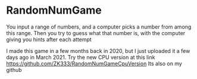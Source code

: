 # RandomNumGame
You input a range of numbers, and a computer picks a number from among this range. Then you try to guess what that number is, with the computer giving you hints after each attempt

I made this game in a few months back in 2020, but I just uploaded it a few days ago in March 2021.
Try the new CPU version at this link
https://github.com/ZK333/RandomNumGameCpuVersion
Its also on my github
